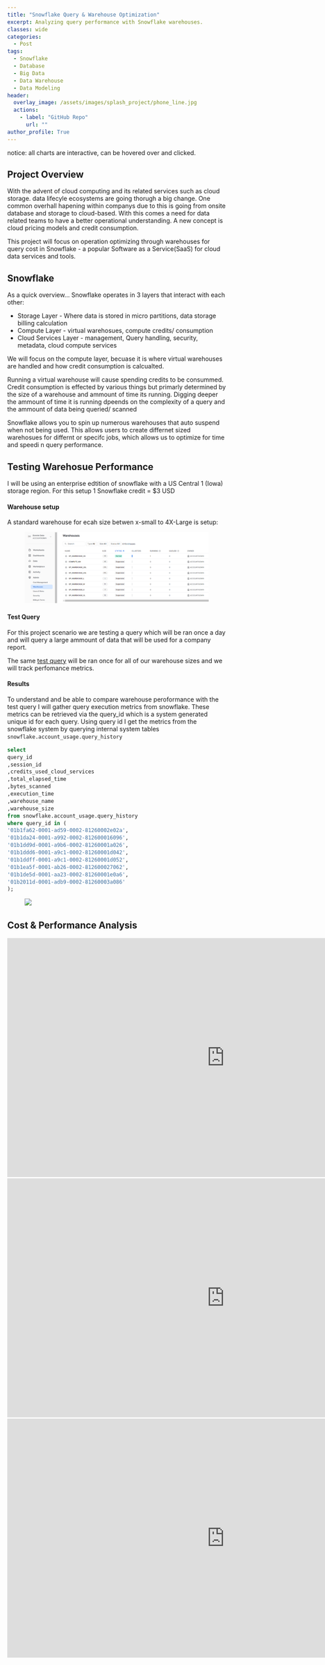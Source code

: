 ```yaml
---
title: "Snowflake Query & Warehouse Optimization"
excerpt: Analyzing query performance with Snowflake warehouses. 
classes: wide
categories:
  - Post
tags:
  - Snowflake
  - Database
  - Big Data
  - Data Warehouse 
  - Data Modeling 
header:
  overlay_image: /assets/images/splash_project/phone_line.jpg
  actions:
    - label: "GitHub Repo"
      url: ""
author_profile: True 
---
```


notice: all charts are interactive, can be hovered over and clicked. 

## Project Overview 
With the advent of cloud computing and its related services such as cloud storage. data lifecyle ecosystems are going thorugh a big change. One common overhall hapening within companys due to this is going from onsite database and storage to cloud-based. With this comes a need for data related teams to have a better operational understanding. 
A new concept is cloud pricing models and credit consumption. 

This project will focus on operation optimizing through warehouses for query cost in Snowflake - a popular Software as a Service(SaaS) for cloud data services and tools. 

## Snowflake 

As a quick overview...
Snowflake operates in 3 layers that interact with each other: 
- Storage Layer - Where data is stored in micro partitions, data storage billing calculation
-  Compute Layer - virtual warehosues, compute credits/ consumption 
-  Cloud Services Layer - management, Query handling, security, metadata, cloud compute services 

We will focus on the compute layer, becuase it is where virtual warehouses are handled and how credit consumption is calcualted. 

Running a virtual warehouse will cause spending credits to be consummed. Credit consumption is effected by various things but primarly determined by the size of a warehouse and ammount of time its running. Digging deeper the ammount of time it is running dpeends on the complexity of a query and the ammount of data being queried/ scanned  

Snowflake allows you to spin up numerous warehouses that auto suspend when not being used. This allows users to create differnet sized warehosues for differnt or specifc jobs, which allows us to optimize for time and speedi n query performance. 

## Testing Warehosue Performance 
I will be using an enterprise edtition of snowflake with a US Central 1 (Iowa) storage region. For this setup 1 Snowflake credit = $3 USD 

#### Warehouse setup 
A standard warehouse for ecah size betwen x-small to 4X-Large is setup:

<div class="notice">
<figure>
  <a href="/assets/images/snowflake_op/warehouses_in_snowsight.png"><img src="/assets/images/snowflake_op/warehouses_in_snowsight.png"></a>
</figure>
</div>

#### Test Query
For this project scenario we are testing a query which will be ran once a day and will query a large ammount of data that will be used for a company report.


The same [test query](https://github.com/DonnieData/snowflake_warehouse_op/blob/main/SQL/project_test_query.sql) will be ran once for all of our warehouse sizes and we will track perfomance metrics. 

#### Results
To understand and be able to compare warehouse peroformance with the test query I will gather query execution metrics from snowflake. These metrics can be retrieved via the query_id which is a system generated unique id for each query. Using query id I get the metrics from the snowflake system by querying internal system tables `snowflake.account_usage.query_history`

```sql 
select 
query_id
,session_id
,credits_used_cloud_services
,total_elapsed_time
,bytes_scanned
,execution_time
,warehouse_name
,warehouse_size
from snowflake.account_usage.query_history
where query_id in (
'01b1fa62-0001-ad59-0002-81260002e02a',
'01b1da24-0001-a992-0002-812600016096',
'01b1dd9d-0001-a9b6-0002-81260001a026',
'01b1ddd6-0001-a9c1-0002-81260001d042',
'01b1ddff-0001-a9c1-0002-81260001d052',
'01b1ea5f-0001-ab26-0002-812600027062',
'01b1de5d-0001-aa23-0002-81260001e0a6',
'01b2011d-0001-adb9-0002-81260003a086'
);
````
<div class="notice">
<figure>
  <a href="/assets/images/snowflake_op/query_stats_shot1s.jpg"><img src="/assets/images/snowflake_op/query_stats_shot1s.jpg"></a>
</figure>
</div>


##  Cost & Performance Analysis 

<iframe width="1000" height="550" src="https://lookerstudio.google.com/embed/reporting/225f4ea2-e3d9-482f-8125-9972eaceb14f/page/PTDoD" frameborder="0" style="border:0" allowfullscreen sandbox="allow-storage-access-by-user-activation allow-scripts allow-same-origin allow-popups allow-popups-to-escape-sandbox"></iframe>


<iframe width="1000" height="550" src="https://lookerstudio.google.com/embed/reporting/7e473c99-2c13-43b2-bb3b-d8e068e03b66/page/PTDoD" frameborder="0" style="border:0" allowfullscreen sandbox="allow-storage-access-by-user-activation allow-scripts allow-same-origin allow-popups allow-popups-to-escape-sandbox"></iframe>


<iframe width="1000" height="550" src="https://lookerstudio.google.com/embed/reporting/5ee1d556-9e16-4e82-989f-d278e2a2d593/page/PTDoD" frameborder="0" style="border:0" allowfullscreen sandbox="allow-storage-access-by-user-activation allow-scripts allow-same-origin allow-popups allow-popups-to-escape-sandbox"></iframe>


